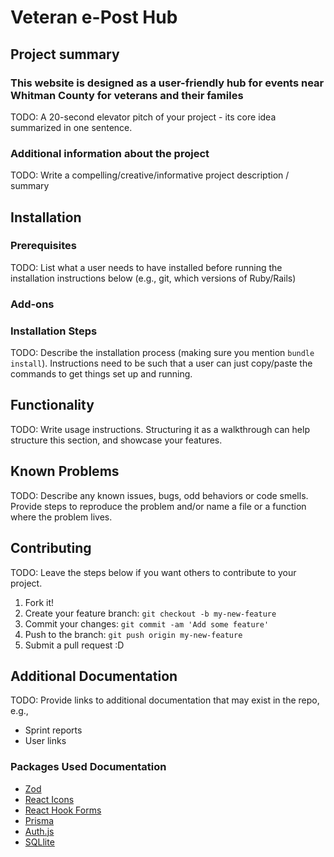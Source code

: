 # Veteran e-Post Hub

## Project summary

### This website is designed as a user-friendly hub for events near Whitman County for veterans and their familes

TODO: A 20-second elevator pitch of your project - its core idea summarized in one sentence.

### Additional information about the project

TODO: Write a compelling/creative/informative project description / summary

## Installation

### Prerequisites

TODO: List what a user needs to have installed before running the installation instructions below (e.g., git, which versions of Ruby/Rails)

### Add-ons



### Installation Steps

TODO: Describe the installation process (making sure you mention `bundle install`).
Instructions need to be such that a user can just copy/paste the commands to get things set up and running. 


## Functionality

TODO: Write usage instructions. Structuring it as a walkthrough can help structure this section,
and showcase your features.


## Known Problems

TODO: Describe any known issues, bugs, odd behaviors or code smells. 
Provide steps to reproduce the problem and/or name a file or a function where the problem lives.


## Contributing

TODO: Leave the steps below if you want others to contribute to your project.

1. Fork it!
2. Create your feature branch: `git checkout -b my-new-feature`
3. Commit your changes: `git commit -am 'Add some feature'`
4. Push to the branch: `git push origin my-new-feature`
5. Submit a pull request :D

## Additional Documentation

TODO: Provide links to additional documentation that may exist in the repo, e.g.,
  * Sprint reports
  * User links

### Packages Used Documentation 
- [Zod](zod.dev)
- [React Icons](https://react-icons.github.io/react-icons/)
- [React Hook Forms](https://react-hook-form.com/)
- [Prisma](https://www.prisma.io/)
- [Auth.js](https://authjs.dev/getting-started/installation?framework=Next.js)
- [SQLlite](https://www.sqlite.org/)

